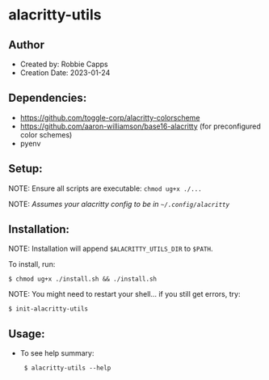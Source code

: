 # alacritty-utils


## Author
- Created by: Robbie Capps
- Creation Date: 2023-01-24


## Dependencies:
 - https://github.com/toggle-corp/alacritty-colorscheme
 - https://github.com/aaron-williamson/base16-alacritty (for preconfigured color schemes)
 - pyenv


## Setup:

NOTE: Ensure all scripts are executable: `chmod ug+x ./...`

NOTE: *Assumes your alacritty config to be in `~/.config/alacritty`*


## Installation:

NOTE: Installation will append `$ALACRITTY_UTILS_DIR` to `$PATH`.

To install, run:

```console
$ chmod ug+x ./install.sh && ./install.sh
```

NOTE: You might need to restart your shell... if you still get errors, try:
```console
$ init-alacritty-utils
```

## Usage:

 - To see help summary:

        $ alacritty-utils --help

